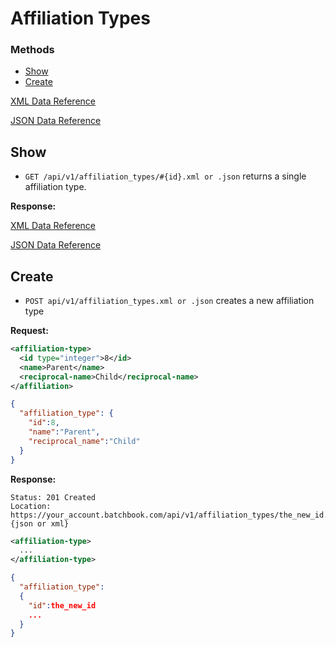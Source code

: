 Affiliation Types
=============

### Methods

* [Show](https://github.com/batchblue/batchbook-api/blob/master/sections/affiliation_types.md#show)
* [Create](https://github.com/batchblue/batchbook-api/blob/master/sections/affiliation_types.md#create)

[XML Data Reference](https://github.com/batchblue/batchbook-api/blob/master/sections/data_reference.md#affiliation-type-xml)

[JSON Data Reference](https://github.com/batchblue/batchbook-api/blob/master/sections/data_reference.md#affiliation-type-json)

Show
---
* `GET /api/v1/affiliation_types/#{id}.xml or .json` returns a single affiliation type.

**Response:**

[XML Data Reference](https://github.com/batchblue/batchbook-api/blob/master/sections/data_reference.md#affiliation-xml)

[JSON Data Reference](https://github.com/batchblue/batchbook-api/blob/master/sections/data_reference.md#affiliation-json)


Create
---

* `POST api/v1/affiliation_types.xml or .json` creates a new affiliation type

**Request:**

```xml
<affiliation-type>
  <id type="integer">8</id>
  <name>Parent</name>
  <reciprocal-name>Child</reciprocal-name>
</affiliation>
```

```json
{
  "affiliation_type": {
    "id":8,
    "name":"Parent",
    "reciprocal_name":"Child"
  }
}
```

**Response:**

    Status: 201 Created
    Location: https://your_account.batchbook.com/api/v1/affiliation_types/the_new_id.{json or xml}

```xml
<affiliation-type>
  ...
</affiliation-type>
```

```json
{
  "affiliation_type":
  {
    "id":the_new_id
    ...
  }
}
```
